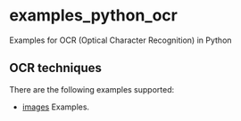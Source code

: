 # examples_python_ocr

Examples for OCR (Optical Character Recognition) in Python

## OCR techniques

There are the following examples supported:

- [images](images/) Examples.
